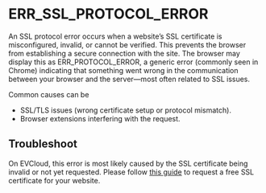 # ERR_SSL_PROTOCOL_ERROR

An SSL protocol error occurs when a website’s SSL certificate is misconfigured, invalid, or cannot be verified. 
This prevents the browser from establishing a secure connection with the site.
The browser may display this as ERR_PROTOCOL_ERROR, 
a generic error (commonly seen in Chrome) indicating that something went wrong in the communication between your browser and the server—most often related to SSL issues.

Common causes can be
- SSL/TLS issues (wrong certificate setup or protocol mismatch).
- Browser extensions interfering with the request.


## Troubleshoot

On EVCloud, this error is most likely caused by the SSL certificate being invalid or not yet requested. 
Please follow [this guide](#) to request a free SSL certificate for your website.
